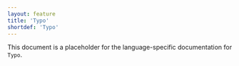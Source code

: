 ```yaml
---
layout: feature
title: 'Typo'
shortdef: 'Typo'
---
```


This document is a placeholder for the language-specific documentation
for `Typo`.
